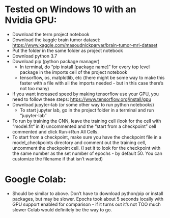# Tested on Windows 10 with an Nvidia GPU:
- Download the term project notebook
- Download the kaggle brain tumor dataset: https://www.kaggle.com/masoudnickparvar/brain-tumor-mri-dataset
- Put the folder in the same folder as project notebook
- Download python 3.7
- Download pip (python package manager)
  - In terminal, do “pip install [package name]” for every top level package in the imports cell of the project notebook
  - tensorflow, os, matplotlib, etc
(there might be some way to make this faster with a file with all the imports needed - but in this case there’s not too many)
- If you want increased speed by making tensorflow use your GPU, you need to follow these steps: https://www.tensorflow.org/install/gpu
- Download jupyter-lab (or some other way to run python notebooks)
  - To start jupyter lab, go in the project folder in a terminal and run “jupyter-lab”
 - To run by training the CNN, leave the training cell (look for the cell with “model.fit“ in it) uncommented and the “start from a checkpoint” cell commented and click Run->Run All Cells. 
- To start from a checkpoint, make sure you have the checkpoint file in a model_checkpoints directory and comment out the training cell, uncomment the checkpoint cell. (I set it to look for the checkpoint with the same number as the set number of epochs - by default 50. You can customize the filename if that isn’t wanted)

# Google Colab:
- Should be similar to above. Don’t have to download python/pip or install packages, but may be slower. Epochs took about 5 seconds locally with GPU support enabled for comparison - if it turns out it’s not TOO much slower Colab would definitely be the way to go.